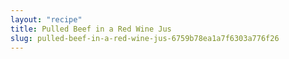 ```yaml
---
layout: "recipe"
title: Pulled Beef in a Red Wine Jus
slug: pulled-beef-in-a-red-wine-jus-6759b78ea1a7f6303a776f26
---
```

